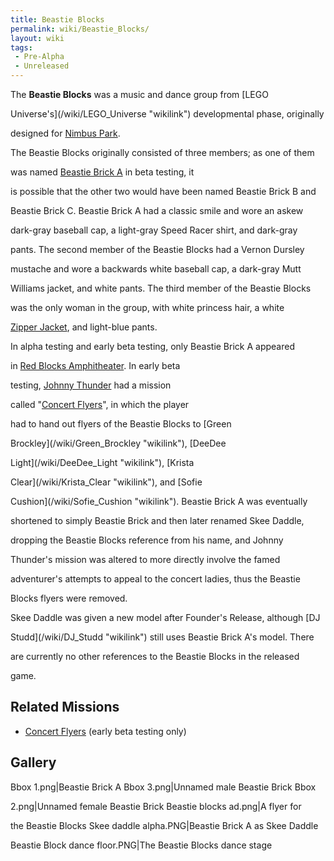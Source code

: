 ```yaml
---
title: Beastie Blocks
permalink: wiki/Beastie_Blocks/
layout: wiki
tags:
 - Pre-Alpha
 - Unreleased
---
```


The **Beastie Blocks** was a music and dance group from [LEGO
Universe's](/wiki/LEGO_Universe "wikilink") developmental phase, originally
designed for [Nimbus Park](/wiki/Nimbus_Park "wikilink").

The Beastie Blocks originally consisted of three members; as one of them
was named [Beastie Brick A](/wiki/Skee_Daddle "wikilink") in beta testing, it
is possible that the other two would have been named Beastie Brick B and
Beastie Brick C. Beastie Brick A had a classic smile and wore an askew
dark-gray baseball cap, a light-gray Speed Racer shirt, and dark-gray
pants. The second member of the Beastie Blocks had a Vernon Dursley
mustache and wore a backwards white baseball cap, a dark-gray Mutt
Williams jacket, and white pants. The third member of the Beastie Blocks
was the only woman in the group, with white princess hair, a white
[Zipper Jacket](/wiki/Shirts "wikilink"), and light-blue pants.

In alpha testing and early beta testing, only Beastie Brick A appeared
in [Red Blocks Amphitheater](/wiki/Red_Blocks "wikilink"). In early beta
testing, [Johnny Thunder](/wiki/Johnny_Thunder "wikilink") had a mission
called "[Concert Flyers](/wiki/Heartthrob "wikilink")", in which the player
had to hand out flyers of the Beastie Blocks to [Green
Brockley](/wiki/Green_Brockley "wikilink"), [DeeDee
Light](/wiki/DeeDee_Light "wikilink"), [Krista
Clear](/wiki/Krista_Clear "wikilink"), and [Sofie
Cushion](/wiki/Sofie_Cushion "wikilink"). Beastie Brick A was eventually
shortened to simply Beastie Brick and then later renamed Skee Daddle,
dropping the Beastie Blocks reference from his name, and Johnny
Thunder's mission was altered to more directly involve the famed
adventurer's attempts to appeal to the concert ladies, thus the Beastie
Blocks flyers were removed.

Skee Daddle was given a new model after Founder's Release, although [DJ
Studd](/wiki/DJ_Studd "wikilink") still uses Beastie Brick A's model. There
are currently no other references to the Beastie Blocks in the released
game.

## Related Missions

-   [Concert Flyers](/wiki/Heartthrob "wikilink") (early beta testing only)

## Gallery

Bbox 1.png\|Beastie Brick A Bbox 3.png\|Unnamed male Beastie Brick Bbox
2.png\|Unnamed female Beastie Brick Beastie blocks ad.png\|A flyer for
the Beastie Blocks Skee daddle alpha.PNG\|Beastie Brick A as Skee Daddle
Beastie Block dance floor.PNG\|The Beastie Blocks dance stage
